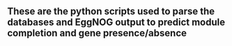 ## These are the python scripts used to parse the databases and EggNOG output to predict module completion and gene presence/absence
